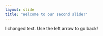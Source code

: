 ```yaml
---
layout: slide
title: "Welcome to our second slide!"
---
```

I changed text.
Use the left arrow to go back!
